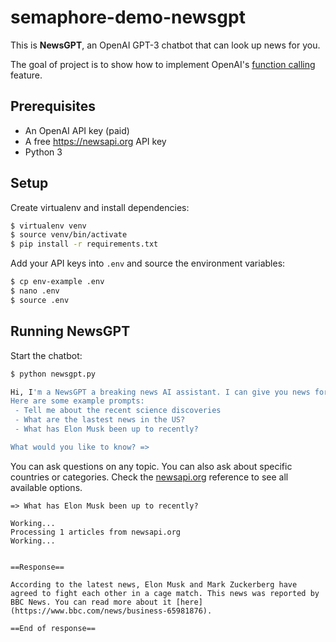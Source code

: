# semaphore-demo-newsgpt

This is **NewsGPT**, an OpenAI GPT-3 chatbot that can look up news for you.

The goal of project is to show how to implement OpenAI's [function calling](https://platform.openai.com/docs/guides/gpt/function-calling) feature.

## Prerequisites

- An OpenAI API key (paid)
- A free <https://newsapi.org> API key
- Python 3

## Setup

Create virtualenv and install dependencies:

```bash
$ virtualenv venv
$ source venv/bin/activate
$ pip install -r requirements.txt
```

Add your API keys into `.env` and source the environment variables:

```bash
$ cp env-example .env
$ nano .env
$ source .env
```

## Running NewsGPT

Start the chatbot:

```bash
$ python newsgpt.py

Hi, I'm a NewsGPT a breaking news AI assistant. I can give you news for most countries over a wide range of categories.
Here are some example prompts:
 - Tell me about the recent science discoveries
 - What are the lastest news in the US?
 - What has Elon Musk been up to recently?

What would you like to know? =>
```

You can ask questions on any topic. You can also ask about specific countries or categories. Check the [newsapi.org](https://newsapi.org/docs/endpoints/top-headlines) reference to see all available options.

```
=> What has Elon Musk been up to recently?

Working...
Processing 1 articles from newsapi.org
Working...


==Response==

According to the latest news, Elon Musk and Mark Zuckerberg have agreed to fight each other in a cage match. This news was reported by BBC News. You can read more about it [here](https://www.bbc.com/news/business-65981876).

==End of response==
```




